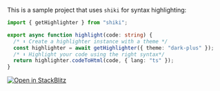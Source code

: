 This is a sample project that uses `shiki` for syntax highlighting:

```ts
import { getHighlighter } from "shiki";

export async function highlight(code: string) {
  /* ⬇️ Create a highlighter instance with a theme */
  const highlighter = await getHighlighter({ theme: "dark-plus" });
  /* ⬇️ Highlight your code using the right syntax*/
  return highlighter.codeToHtml(code, { lang: "ts" });
}
```

[![Open in StackBlitz](https://developer.stackblitz.com/img/open_in_stackblitz.svg)](https://stackblitz.com/github/ekqt/mini-highlighter?file=lib/shiki.ts&title=Mini%Highlighter)
